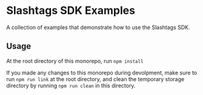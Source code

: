 # Slashtags SDK Examples

A collection of examples that demonstrate how to use the Slashtags SDK.

## Usage

At the root directory of this monorepo, run `npm install`

If you made any changes to this monorepo during devolpment, make sure to run `npm run link` at the root directory, and clean the temporary storage directory by running `npm run clean` in this directory.
